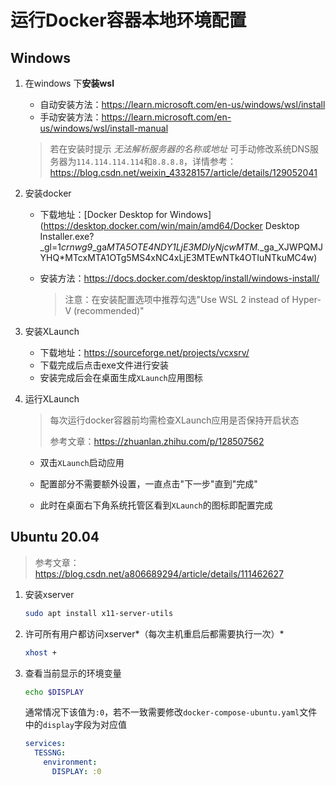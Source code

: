 # 运行Docker容器本地环境配置



## Windows

1. 在windows 下**安装wsl**

   + 自动安装方法：https://learn.microsoft.com/en-us/windows/wsl/install
   + 手动安装方法：https://learn.microsoft.com/en-us/windows/wsl/install-manual

   > 若在安装时提示 *无法解析服务器的名称或地址* 可手动修改系统DNS服务器为`114.114.114.114`和`8.8.8.8`，详情参考：https://blog.csdn.net/weixin_43328157/article/details/129052041

2. 安装docker

   + 下载地址：[Docker Desktop for Windows](https://desktop.docker.com/win/main/amd64/Docker Desktop Installer.exe?_gl=1*crnwg9*_ga*MTA5OTE4NDY1LjE3MDIyNjcwMTM.*_ga_XJWPQMJYHQ*MTcxMTA1OTg5MS4xNC4xLjE3MTEwNTk4OTIuNTkuMC4w)

   + 安装方法：https://docs.docker.com/desktop/install/windows-install/

     > 注意：在安装配置选项中推荐勾选"Use WSL 2 instead of Hyper-V (recommended)"

3. 安装XLaunch

   + 下载地址：https://sourceforge.net/projects/vcxsrv/
   + 下载完成后点击exe文件进行安装
   + 安装完成后会在桌面生成`XLaunch`应用图标

4. 运行XLaunch

   > 每次运行docker容器前均需检查XLaunch应用是否保持开启状态
   >
   > 参考文章：https://zhuanlan.zhihu.com/p/128507562

   + 双击`XLaunch`启动应用

   + 配置部分不需要额外设置，一直点击"下一步"直到"完成"

   + 此时在桌面右下角系统托管区看到`XLaunch`的图标即配置完成

     

## Ubuntu 20.04

> 参考文章：https://blog.csdn.net/a806689294/article/details/111462627

1. 安装xserver

   ```bash
   sudo apt install x11-server-utils
   ```

2. 许可所有用户都访问xserver*（每次主机重启后都需要执行一次）* 

   ```bash
   xhost +
   ```

3. 查看当前显示的环境变量

   ```bash
   echo $DISPLAY
   ```

   通常情况下该值为`:0`，若不一致需要修改`docker-compose-ubuntu.yaml`文件中的`display`字段为对应值

   ```yaml
   services:
     TESSNG:
       environment:
         DISPLAY: :0
   ```

   